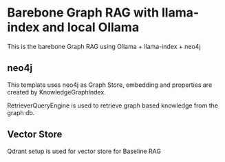 # Barebone Graph RAG with llama-index and local Ollama
This is the barebone Graph RAG using Ollama + llama-index + neo4j

## neo4j
This template uses neo4j as Graph Store, embedding and properties are created by KnowledgeGraphIndex.

RetrieverQueryEngine is used to retrieve graph based knowledge from the graph db.
 
## Vector Store

Qdrant setup is used for vector store for Baseline RAG